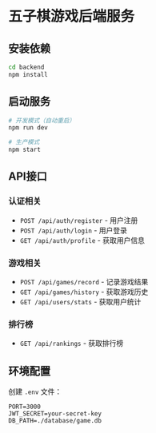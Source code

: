 # 五子棋游戏后端服务

## 安装依赖

```bash
cd backend
npm install
```

## 启动服务

```bash
# 开发模式（自动重启）
npm run dev

# 生产模式
npm start
```

## API接口

### 认证相关
- `POST /api/auth/register` - 用户注册
- `POST /api/auth/login` - 用户登录
- `GET /api/auth/profile` - 获取用户信息

### 游戏相关
- `POST /api/games/record` - 记录游戏结果
- `GET /api/games/history` - 获取游戏历史
- `GET /api/users/stats` - 获取用户统计

### 排行榜
- `GET /api/rankings` - 获取排行榜

## 环境配置

创建 `.env` 文件：
```
PORT=3000
JWT_SECRET=your-secret-key
DB_PATH=./database/game.db
```